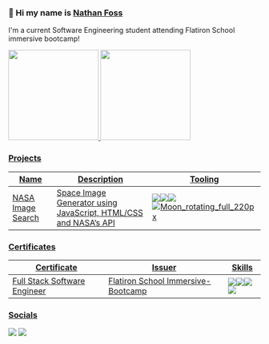 ### 👋 Hi my name is [Nathan Foss](https://www.linkedin.com/in/nathan-foss/)
I'm a current Software Engineering student attending Flatiron School immersive bootcamp!

<div>
  <a href="https://github.com/anuraghazra/github-readme-stats">
  <img height= "180em" src="https://github-readme-stats.vercel.app/api?username=DosLLamas&theme=tokyonight" />
  <img height= "180em" src="https://github-readme-stats.vercel.app/api/top-langs/?username=DosLlamas&layout-compact&langs_count-16&theme=tokyonight" />
</div>


### Projects
|Name|Description|Tooling|
|-|-|-|
|[NASA Image Search](https://lcardoz.github.io/Phase-1-Project/)|Space Image Generator using JavaScript, HTML/CSS and NASA’s API|<img src="https://img.shields.io/badge/JavaScript-F7DF1E?style=for-the-badge&logo=javascript&logoColor=black"/><img src="https://img.shields.io/badge/HTML-239120?style=for-the-badge&logo=html5&logoColor=white"/><img src="https://img.shields.io/badge/CSS-239120?&style=for-the-badge&logo=css3&logoColor=white"/>![Moon_rotating_full_220px](https://user-images.githubusercontent.com/111101890/209899353-92fe1b86-5d01-4d33-affd-15d2f9c7457d.gif)


### Certificates
|Certificate|Issuer|Skills
|-|-|-|
|Full Stack Software Engineer|Flatiron School Immersive-Bootcamp|<img src="https://img.shields.io/badge/Ruby-CC342D?style=for-the-badge&logo=ruby&logoColor=white"/><img src="https://img.shields.io/badge/React-20232A?style=for-the-badge&logo=react&logoColor=61DAFB"/><img src="https://img.shields.io/badge/SQLite-07405E?style=for-the-badge&logo=sqlite&logoColor=white"/><img src="https://img.shields.io/badge/Redux-593D88?style=for-the-badge&logo=redux&logoColor=white"/>


### Socials
[<img src="https://img.shields.io/badge/linkedin%20-%230077B5.svg?&style=for-the-badge&logo=linkedin&logoColor=white"/>](https://www.linkedin.com/in/nathan-foss/)
[<img src="https://img.shields.io/badge/Medium-12100E?style=for-the-badge&logo=medium&logoColor=white"/>](https://medium.com/@nathanfoss.dev) 
